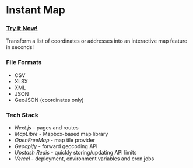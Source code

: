 # Instant Map
### [Try it Now!](https://instant-map.vercel.app/)  
Transform a list of coordinates or addresses into an interactive map feature in seconds!

### File Formats
- CSV
- XLSX
- XML
- JSON
- GeoJSON (coordinates only)

### Tech Stack
- *Next.js* - pages and routes
- *MapLibre* - Mapbox-based map library
- *OpenFreeMap* - map tile provider
- *Geoapify* - forward geocoding API
- *Upstash Redis* - quickly storing/updating API limits
- *Vercel* - deployment, environment variables and cron jobs